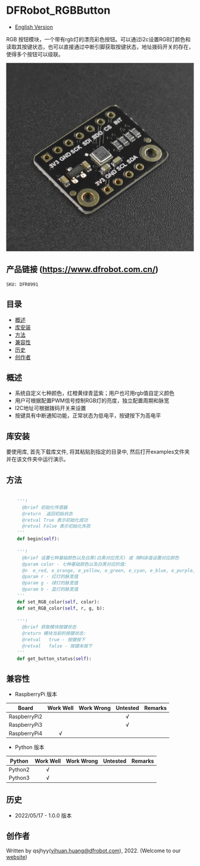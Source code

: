 # DFRobot_RGBButton
* [English Version](./README.md)

RGB 按钮模块，一个带有rgb灯的漂亮彩色按钮。可以通过i2c设置RGB灯颜色和读取其按键状态，也可以直接通过中断引脚获取按键状态，地址拨码开关的存在，使得多个按钮可以级联。

![产品实物图](../../resources/images/RGBButton.png)


## 产品链接 (https://www.dfrobot.com.cn/)
    SKU: DFR0991


## 目录

* [概述](#概述)
* [库安装](#库安装)
* [方法](#方法)
* [兼容性](#兼容性)
* [历史](#历史)
* [创作者](#创作者)


## 概述

* 系统自定义七种颜色，红橙黄绿青蓝紫；用户也可用rgb值自定义颜色
* 用户可根据配置PWM信号控制RGB灯的亮度，独立配置周期和脉宽
* I2C地址可根据拨码开关来设置
* 按键具有中断通知功能，正常状态为低电平，按键按下为高电平


## 库安装

要使用库, 首先下载库文件, 将其粘贴到指定的目录中, 然后打开examples文件夹并在该文件夹中运行演示。


## 方法

```python

    '''!
      @brief 初始化传感器
      @return  返回初始状态
      @retval True 表示初始化成功
      @retval False 表示初始化失败
    '''
    def begin(self):

    '''!
      @brief 设置七种基础颜色以及白黑(白黑对应亮灭) 或 用RGB值设置对应颜色
      @param color - 七种基础颜色以及白黑对应的值: 
      @n  e_red, e_orange, e_yellow, e_green, e_cyan, e_blue, e_purple, e_white, e_black
      @param r - 红灯的脉宽值
      @param g - 绿灯的脉宽值
      @param b - 蓝灯的脉宽值
    '''
    def set_RGB_color(self, color):
    def set_RGB_color(self, r, g, b):

    '''!
      @brief 获取模块按键状态
      @return 模块当前的按键状态:
      @retval   true - 按键按下
      @retval   false - 按键未按下
    '''
    def get_button_status(self):

```


## 兼容性

* RaspberryPi 版本

| Board        | Work Well | Work Wrong | Untested | Remarks |
| ------------ | :-------: | :--------: | :------: | ------- |
| RaspberryPi2 |           |            |    √     |         |
| RaspberryPi3 |           |            |    √     |         |
| RaspberryPi4 |     √     |            |          |         |

* Python 版本

| Python  | Work Well | Work Wrong | Untested | Remarks |
| ------- | :-------: | :--------: | :------: | ------- |
| Python2 |     √     |            |          |         |
| Python3 |     √     |            |          |         |


## 历史

- 2022/05/17 - 1.0.0 版本


## 创作者

Written by qsjhyy(yihuan.huang@dfrobot.com), 2022. (Welcome to our [website](https://www.dfrobot.com/))


